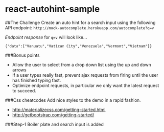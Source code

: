 # react-autohint-sample

##The Challenge
Create an auto hint for a search input using the following API endpoint: `http://mock-autocomplete.herokuapp.com/autocomplete?q=v`

*Endpoint response* for `q=v` will look like...

```
{"data":["Vanuatu","Vatican City","Venezuela","Vermont","Vietnam"]}
```

###Bonus points
* Allow the user to select from a drop down list using the up and down arrows
* If a user types really fast, prevent ajax requests from firing until the user has finished typing fast.
* Optimize endpoint requests, in particular we only want the latest request to succeed.

###Css cheatcodes
Add nice styles to the demo in a rapid fashion.
* http://materializecss.com/getting-started.html
* http://getbootstrap.com/getting-started/

###Step-1
Boiler plate and search input is added
